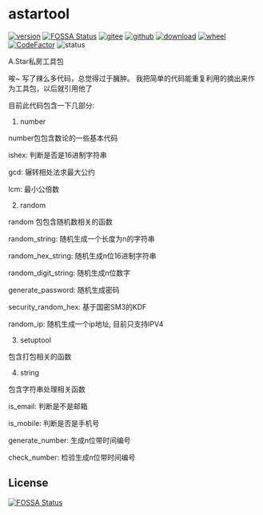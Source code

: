 # astartool

[![version](https://img.shields.io/pypi/v/astartool.svg)](https://pypi.python.org/pypi/astartool)
[![FOSSA Status](https://app.fossa.com/api/projects/git%2Bgithub.com%2FASTARCHEN%2Fastartool.svg?type=shield)](https://app.fossa.com/projects/git%2Bgithub.com%2FASTARCHEN%2Fastartool?ref=badge_shield)
[![gitee](https://gitee.com/hoops/astartool/badge/star.svg)](https://gitee.com/hoops/astartool/stargazers)
[![github](https://img.shields.io/github/stars/ASTARCHEN/astartool)](https://img.shields.io/github/stars/ASTARCHEN/astartool)
[![download](https://img.shields.io/pypi/dm/astartool.svg)](https://pypi.org/project/astartool)
[![wheel](https://img.shields.io/pypi/wheel/astartool.svg)](https://pypi.python.org/pypi/astartool)
[![CodeFactor](https://www.codefactor.io/repository/github/astarchen/astartool/badge/main)](https://www.codefactor.io/repository/github/astarchen/astartool/overview/main)
![status](https://img.shields.io/pypi/status/astartool.svg)

A.Star私房工具包

唉~ 写了辣么多代码，总觉得过于臃肿。
我把简单的代码能重复利用的摘出来作为工具包，以后就引用他了

目前此代码包含一下几部分:

1. number

number包包含数论的一些基本代码

ishex: 判断是否是16进制字符串

gcd: 辗转相处法求最大公约

lcm: 最小公倍数

2. random

random 包包含随机数相关的函数

random_string: 随机生成一个长度为n的字符串

random_hex_string: 随机生成n位16进制字符串

random_digit_string: 随机生成n位数字

generate_password: 随机生成密码

security_random_hex: 基于国密SM3的KDF

random_ip: 随机生成一个ip地址, 目前只支持IPV4

3. setuptool

包含打包相关的函数

4. string

包含字符串处理相关函数

is_email: 判断是不是邮箱

is_mobile: 判断是否是手机号

generate_number: 生成n位带时间编号


check_number: 检验生成n位带时间编号


## License
[![FOSSA Status](https://app.fossa.com/api/projects/git%2Bgithub.com%2FASTARCHEN%2Fastartool.svg?type=large)](https://app.fossa.com/projects/git%2Bgithub.com%2FASTARCHEN%2Fastartool?ref=badge_large)

